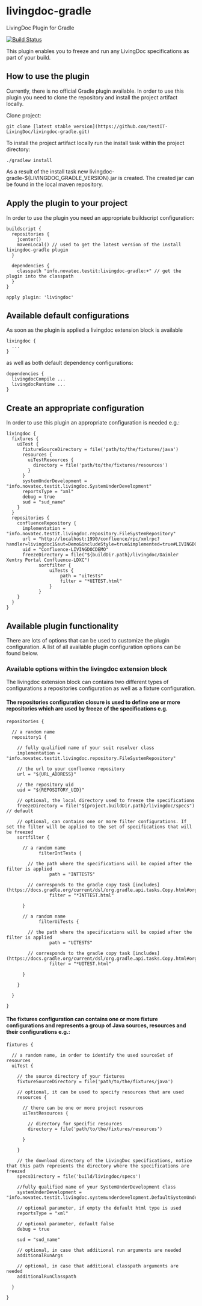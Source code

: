 # livingdoc-gradle
LivingDoc Plugin for Gradle

[![Build Status](https://travis-ci.org/nachevn/livingdoc-gradle.svg?branch=master)](https://travis-ci.org/nachevn/livingdoc-gradle)

This plugin enables you to freeze and run any LivingDoc specifications as part of your build.

## How to use the plugin
Currently, there is no official Gradle plugin available. In order to use this plugin you need to clone the repository and install the project artifact locally.

Clone project:

    git clone [latest stable version](https://github.com/testIT-LivingDoc/livingdoc-gradle.git)

To install the project artifact locally run the install task within the project directory:

    ./gradlew install

As a result of the install task new livingdoc-gradle-${LIVINGDOC_GRADLE_VERSION}.jar is created. The created jar can be found in the local maven repository.

## Apply the plugin to your project
In order to use the plugin you need an appropriate buildscript configuration:

    buildscript {
      repositories {
        jcenter()
        mavenLocal() // used to get the latest version of the install livingdoc-gradle plugin
      }

      dependencies {
        classpath "info.novatec.testit:livingdoc-gradle:+" // get the plugin into the classpath
      }
    }

    apply plugin: 'livingdoc'

## Available default configurations
As soon as the plugin is applied a livingdoc extension block is available

    livingdoc {
      ...
    }

as well as both default dependency configurations:

    dependencies {
      livingdocCompile ...
      livingdocRuntime ...
    }

## Create an appropriate configuration
In order to use this plugin an appropriate configuration is needed e.g.:

    livingdoc {
      fixtures {
        uiTest {
          fixtureSourceDirectory = file('path/to/the/fixtures/java')
          resources {
            uiTestResources {
              directory = file('path/to/the/fixtures/resources')
            }
          }
          systemUnderDevelopment = "info.novatec.testit.livingdoc.SystemUnderDevelopment"
          reportsType = "xml"
          debug = true
          sud = "sud_name"
        }
      }
      repositories {
        confluenceRepository {
          implementation = "info.novatec.testit.livingdoc.repository.FileSystemRepository"
          url = "http://localhost:1990/confluence/rpc/xmlrpc?handler=livingdoc1&sut=Demo&includeStyle=true&implemented=true#LIVINGDOCDEMO"
          uid = "Confluence-LIVINGDOCDEMO"
          freezeDirectory = file("${buildDir.path}/livingdoc/Daimler Xentry Portal Confluence-LDXC")
    			sortfilter {
    				uiTests {
    					path = "uiTests"
    					filter = "*UITEST.html"
    				}
    			}
        }
      }
    }

## Available plugin functionality
There are lots of options that can be used to customize the plugin configuration. A list of all available plugin configuration options can be found below.

### Available options within the livingdoc extension block
The livingdoc extension block can contains two different types of configurations a repositories configuration as well as a fixture configuration.

#### The __repositories__ configuration closure is used to define one or more repositories which are used by freeze of the specifications e.g.

    repositories {

      // a random name
      repository1 {

        // fully qualified name of your suit resolver class
        implementation = "info.novatec.testit.livingdoc.repository.FileSystemRepository"

        // the url to your confluence repository
        url = "${URL_ADDRESS}"

        // the repository uid
        uid = "${REPOSITORY_UID}"

        // optional, the local directory used to freeze the specifications
        freezeDirectory = file("${project.buildDir.path}/livingdoc/specs") // default

        // optional, can contains one or more filter configurations. If set the filter will be applied to the set of specifications that will be freezed
        sortfilter {

          // a random name
  				filterIntTests {

            // the path where the specifications will be copied after the filter is applied
  					path = "INTTESTS"

            // corresponds to the gradle copy task [includes](https://docs.gradle.org/current/dsl/org.gradle.api.tasks.Copy.html#org.gradle.api.tasks.Copy:includes)
  					filter = "*INTTEST.html"

          }

          // a random name
  				filterUiTests {

            // the path where the specifications will be copied after the filter is applied
  					path = "UITESTS"

            // corresponds to the gradle copy task [includes](https://docs.gradle.org/current/dsl/org.gradle.api.tasks.Copy.html#org.gradle.api.tasks.Copy:includes)
  					filter = "*UITEST.html"

          }

        }

      }

    }

#### The __fixtures__ configuration can contains one or more fixture configurations and represents a group of Java sources, resources and their configurations e.g.:

    fixtures {
      
      // a random name, in order to identify the used sourceSet of resources
      uiTest {

        // the source directory of your fixtures
        fixtureSourceDirectory = file('path/to/the/fixtures/java')

        // optional, it can be used to specify resources that are used
        resources {

          // there can be one or more project resources
          uiTestResources {

            // directory for specific resources
            directory = file('path/to/the/fixtures/resources')

          }

        }

        // the download directory of the LivingDoc specifications, notice that this path represents the directory where the specifications are freezed
        specsDirectory = file('build/livingdoc/specs')

        //fully qualified name of your SystemUnderDevelopment class
        systemUnderDevelopment = "info.novatec.testit.livingdoc.systemunderdevelopment.DefaultSystemUnderDevelopment"

        // optional parameter, if empty the default html type is used
        reportsType = "xml"

        // optional parameter, default false
        debug = true

        sud = "sud_name"

        // optional, in case that additional run arguments are needed
        additionalRunArgs

        // optional, in case that additional classpath arguments are needed
        additionalRunClasspath

      }

    }
